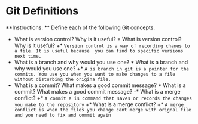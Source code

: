 # Git Definitions

**Instructions: ** Define each of the following Git concepts.
          
  * What is version control?  Why is it useful?       * What is version control?  Why is it useful?
 +* `Version control is a way of recording chanes to a file. It is useful because  you can find to specific versions next time.`
  * What is a branch and why would you use one?       * What is a branch and why would you use one?
 +* `A is branch in git is a pointer for the commits. You use you when you want to make changes to a file without disturbing the origina file.`
  * What is a commit? What makes a good commit message?       * What is a commit? What makes a good commit message?
 -* What is a merge conflict?        +* `A commit a is command that saves or records the changes you make to the repository`
 +* What is a merge conflict?
 +* `A merge conflict is when the files you change cant merge with orignal file and you need to fix and commit again `